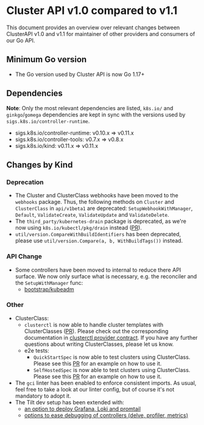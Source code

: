# Cluster API v1.0 compared to v1.1

This document provides an overview over relevant changes between ClusterAPI v1.0 and v1.1 for
maintainer of other providers and consumers of our Go API.

## Minimum Go version

* The Go version used by Cluster API is now Go 1.17+

## Dependencies

**Note**: Only the most relevant dependencies are listed, `k8s.io/` and `ginkgo`/`gomega` dependencies
are kept in sync with the versions used by `sigs.k8s.io/controller-runtime`. 

- sigs.k8s.io/controller-runtime: v0.10.x => v0.11.x
- sigs.k8s.io/controller-tools: v0.7.x => v0.8.x
- sigs.k8s.io/kind: v0.11.x => v0.11.x

## Changes by Kind

### Deprecation

* The Cluster and ClusterClass webhooks have been moved to the `webhooks` package. Thus, the following methods on `Cluster` and `ClusterClass` 
  in `api/v1beta1` are deprecated: `SetupWebhookWithManager`, `Default`, `ValidateCreate`, `ValidateUpdate` and `ValidateDelete`.
* The `third_party/kubernetes-drain` package is deprecated, as we're now using `k8s.io/kubectl/pkg/drain` instead ([PR](https://github.com/kubernetes-sigs/cluster-api/pull/5440)). 
* `util/version.CompareWithBuildIdentifiers` has been deprecated, please use `util/version.Compare(a, b, WithBuildTags())` instead.

### API Change

* Some controllers have been moved to internal to reduce there API surface. We now only
  surface what is necessary, e.g. the reconciler and the `SetupWithManager` func:
    * [bootstrap/kubeadm](https://github.com/kubernetes-sigs/cluster-api/pull/5493) 

### Other

* ClusterClass:
    * `clusterctl` is now able to handle cluster templates with ClusterClasses ([PR](https://github.com/kubernetes-sigs/cluster-api/pull/5351)).
      Please check out the corresponding documentation in [clusterctl provider contract](https://cluster-api.sigs.k8s.io/clusterctl/provider-contract.html#clusterclass-definitions).
      If you have any further questions about writing ClusterClasses, please let us know.
    * e2e tests:
        * `QuickStartSpec` is now able to test clusters using ClusterClass. Please see this [PR](https://github.com/kubernetes-sigs/cluster-api/pull/5423) for an example on how to use it.
        * `SelfHostedSpec` is now able to test clusters using ClusterClass. Please see this [PR](https://github.com/kubernetes-sigs/cluster-api/pull/5600) for an example on how to use it.
* The `gci` linter has been enabled to enforce consistent imports. As usual, feel free to take a look at our linter config, but of course it's not mandatory to adopt it.
* The Tilt dev setup has been extended with:
    * [an option to deploy Grafana, Loki and promtail](https://github.com/kubernetes-sigs/cluster-api/pull/5336) 
    * [options to ease debugging of controllers (delve, profiler, metrics)](https://github.com/kubernetes-sigs/cluster-api/pull/5485) 
